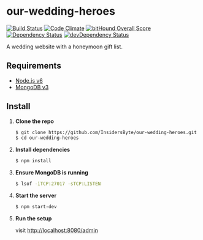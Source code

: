 # our-wedding-heroes

[![Build Status](https://travis-ci.org/InsidersByte/our-wedding-heroes.svg)](https://travis-ci.org/InsidersByte/our-wedding-heroes)
[![Code Climate](https://codeclimate.com/github/InsidersByte/honeymoon-gift-list/badges/gpa.svg)](https://codeclimate.com/github/InsidersByte/honeymoon-gift-list)
[![bitHound Overall Score](https://www.bithound.io/github/InsidersByte/our-wedding-heroes/badges/score.svg)](https://www.bithound.io/github/InsidersByte/our-wedding-heroes)  
[![Dependency Status](https://david-dm.org/insidersbyte/our-wedding-heroes.svg)](https://david-dm.org/insidersbyte/our-wedding-heroes)
[![devDependency Status](https://david-dm.org/insidersbyte/our-wedding-heroes/dev-status.svg)](https://david-dm.org/insidersbyte/our-wedding-heroes#info=devDependencies)

A wedding website with a honeymoon gift list.

## Requirements

* [Node.js v6](https://nodejs.org/en/)
* [MongoDB v3](https://www.mongodb.org/downloads)

## Install

1.  **Clone the repo**

    ```bash
    $ git clone https://github.com/InsidersByte/our-wedding-heroes.git
    $ cd our-wedding-heroes
    ```
    
2. **Install dependencies**

    ```bash
    $ npm install
    ```
    
3. **Ensure MongoDB is running**

    ```bash
    $ lsof -iTCP:27017 -sTCP:LISTEN
    ```
    
4. **Start the server**

    ```bash
    $ npm start-dev
    ```
    
5.  **Run the setup**
    
    visit [http://localhost:8080/admin](http://localhost:8080/admin)
